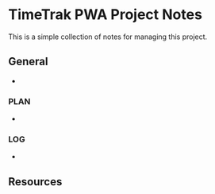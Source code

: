 #  TimeTrak PWA Project Notes  #

This is a simple collection of notes for managing this project.

##  General  ##
- []()

###  PLAN  ###
- []()

###  LOG  ### 
- []()


##  Resources  ## 



